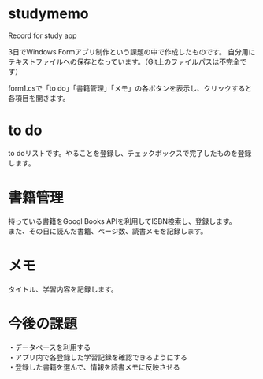 # studymemo
Record for study app

3日でWindows Formアプリ制作という課題の中で作成したものです。
自分用にテキストファイルへの保存となっています。（Git上のファイルパスは不完全です）

form1.csで「to do」「書籍管理」「メモ」の各ボタンを表示し、クリックすると各項目を開きます。

# to do
to doリストです。やることを登録し、チェックボックスで完了したものを登録します。

# 書籍管理
持っている書籍をGoogl Books APIを利用してISBN検索し、登録します。  
また、その日に読んだ書籍、ページ数、読書メモを記録します。

# メモ
タイトル、学習内容を記録します。

# 今後の課題
・データベースを利用する  
・アプリ内で各登録した学習記録を確認できるようにする  
・登録した書籍を選んで、情報を読書メモに反映させる  
